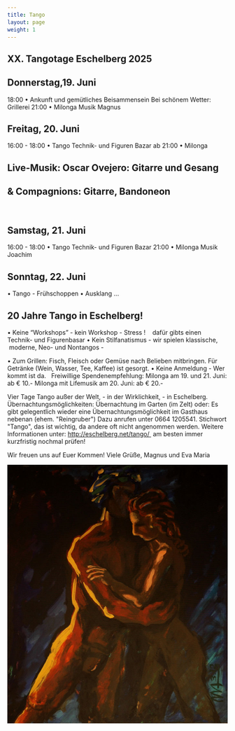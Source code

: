 ```yaml
---
title: Tango
layout: page
weight: 1
---
```


## XX. Tangotage Eschelberg 2025

## Donnerstag,19. Juni
18:00 • Ankunft und gemütliches Beisammensein
Bei schönem Wetter: Grillerei 
21:00 • Milonga Musik Magnus
 
## Freitag,  20. Juni
16:00 - 18:00 • Tango Technik- und Figuren Bazar
ab 21:00 • Milonga 
## Live-Musik: 	Oscar Ovejero: Gitarre und Gesang
## 		& Compagnions: Gitarre, Bandoneon
 
## Samstag, 21. Juni
16:00 - 18:00 • Tango Technik- und Figuren Bazar
21:00 • Milonga 
Musik Joachim
 
## Sonntag, 22. Juni
• Tango - Frühschoppen
• Ausklang ...
 
## 20 Jahre Tango in Eschelberg! 
• Keine “Workshops” - kein Workshop - Stress !
   dafür gibts einen Technik- und Figurenbasar
• Kein Stilfanatismus - wir spielen klassische, 
   moderne, Neo- und Nontangos - 

• Zum Grillen: Fisch, Fleisch oder Gemüse nach Belieben mitbringen. Für Getränke (Wein, Wasser, Tee, Kaffee) ist gesorgt.
• Keine Anmeldung - Wer kommt ist da.
 
Freiwillige Spendenempfehlung: Milonga am 19. und 21. Juni: ab € 10.-
Milonga mit Lifemusik am 20. Juni: ab € 20.-

Vier Tage Tango außer der Welt, -
in der Wirklichkeit, - in Eschelberg.
Übernachtungsmöglichkeiten:
Übernachtung im Garten (im Zelt) oder: Es gibt gelegentlich wieder eine Übernachtungsmöglichkeit im Gasthaus nebenan (ehem. "Reingruber") Dazu anrufen unter 0664 1205541. Stichwort "Tango", das ist wichtig, da andere oft nicht angenommen werden.
Weitere Informationen unter: http://eschelberg.net/tango/  am besten immer kurzfristig nochmal prüfen!

Wir freuen uns auf Euer Kommen!
Viele Grüße,
Magnus und Eva Maria

![Tango1](/files/tango/TB12_248.jpg)




